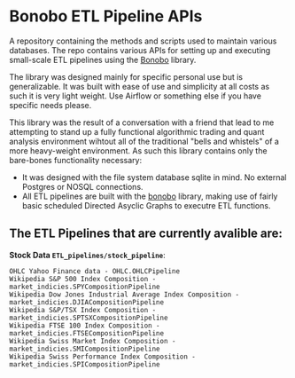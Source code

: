 # Bonobo ETL Pipeline APIs
A repository containing the methods and scripts used to maintain various databases. The repo contains various APIs for setting up and executing small-scale ETL pipelines using the [Bonobo](https://github.com/python-bonobo) library.

The library was designed mainly for specific personal use but is generalizable. It was built with ease of use and simplicity at all costs as such it is very light weight. Use Airflow or something else if you have specific needs please.

This library was the result of a conversation with a friend that lead to me attempting to stand up a fully functional algorithmic trading and quant analysis environment wihtout all of the traditional "bells and whistels" of a more heavy-weight environment. As such this library contains only the bare-bones functionality necessary:

- It was designed with the file system database sqlite in mind. No external Postgres or NOSQL connections.
- All ETL pipelines are built with the [bonobo](https://github.com/python-bonobo) library, making use of fairly basic scheduled Directed Asyclic Graphs to executre ETL functions.

## The ETL Pipelines that are currently avalible are:

**Stock Data `ETL_pipelines/stock_pipeline`**:
```
OHLC Yahoo Finance data - OHLC.OHLCPipeline
Wikipedia S&P 500 Index Composition - market_indicies.SPYCompositionPipeline
Wikipedia Dow Jones Industrial Average Index Composition - market_indicies.DJIACompositionPipeline
Wikipedia S&P/TSX Index Composition - market_indicies.SPTSXCompositionPipeline
Wikipedia FTSE 100 Index Composition - market_indicies.FTSECompositionPipeline
Wikipedia Swiss Market Index Composition - market_indicies.SMICompositionPipeline
Wikipedia Swiss Performance Index Composition - market_indicies.SPICompositionPipeline
```
